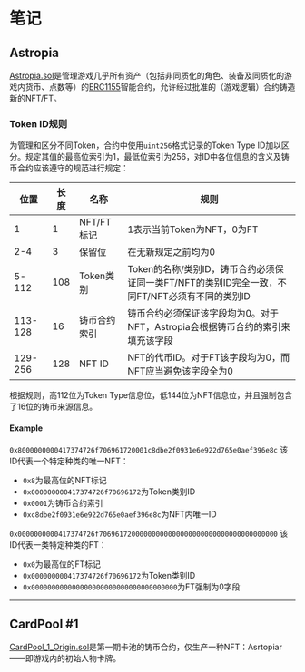 # 笔记

## Astropia

[Astropia.sol](./Astropia.sol)是管理游戏几乎所有资产（包括非同质化的角色、装备及同质化的游戏内货币、点数等）的[ERC1155](https://eips.ethereum.org/EIPS/eip-1155)智能合约，允许经过批准的（游戏逻辑）合约铸造新的NFT/FT。

### Token ID规则

为管理和区分不同Token，合约中使用`uint256`格式记录的Token Type ID加以区分。规定其值的最高位索引为1，最低位索引为256，对ID中各位信息的含义及铸币合约应该遵守的规范进行规定：

| 位置 | 长度 | 名称 | 规则 |
| - | - | - | - |
| 1 | 1 | NFT/FT标记 | 1表示当前Token为NFT，0为FT |
| 2-4 | 3 | 保留位 | 在无新规定之前均为0 |
| 5-112 | 108 | Token类别 | Token的名称/类别ID，铸币合约必须保证同一类FT/NFT的类别ID完全一致，不同FT/NFT必须有不同的类别ID |
| 113-128 | 16 | 铸币合约索引 | 铸币合约必须保证该字段均为0。对于NFT，Astropia会根据铸币合约的索引来填充该字段 |
| 129-256 | 128 | NFT ID | NFT的代币ID。对于FT该字段均为0，而NFT应当避免该字段全为0 |

根据规则，高112位为Token Type信息位，低144位为NFT信息位，并且强制包含了16位的铸币来源信息。

#### Example

`0x8000000000417374726f706961720001c8dbe2f0931e6e922d765e0aef396e8c`
该ID代表一个特定种类的唯一NFT：
* `0x8`为最高位的NFT标记
* `0x000000000417374726f70696172`为Token类别ID
* `0x0001`为铸币合约索引
* `0xc8dbe2f0931e6e922d765e0aef396e8c`为NFT内唯一ID

`0x0000000000417374726f70696172000000000000000000000000000000000000`
该ID代表一类特定种类的FT：
* `0x0`为最高位的FT标记
* `0x000000000417374726f70696172`为Token类别ID
* `0x000000000000000000000000000000000000`为FT强制为0字段

---

## CardPool #1

[CardPool_1_Origin.sol](./CardPool_1_Origin.sol)是第一期卡池的铸币合约，仅生产一种NFT：Asrtopiar——即游戏内的初始人物卡牌。
